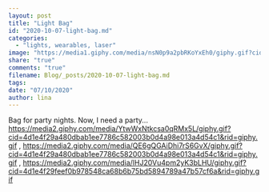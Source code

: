 ```yaml
---
layout: post
title: "Light Bag"
id: "2020-10-07-light-bag.md"
categories:
  - "lights, wearables, laser"
image: "https://media1.giphy.com/media/nsN0p9a2pbRKoYxEh0/giphy.gif?cid=4d1e4f29a480dbab1ee7786c582003b0d4a98e013a4d54c1&rid=giphy.gif"
share: "true"
comments: "true"
filename: Blog/_posts/2020-10-07-light-bag.md
tags: 
date: "07/10/2020"
author: lina
---
```


Bag for party nights. Now, I need a party...
https://media2.giphy.com/media/YtwWxNtkcsa0qRMx5L/giphy.gif?cid=4d1e4f29a480dbab1ee7786c582003b0d4a98e013a4d54c1&rid=giphy.gif ,  https://media2.giphy.com/media/QE6gQGAiDhi7rS6GvX/giphy.gif?cid=4d1e4f29a480dbab1ee7786c582003b0d4a98e013a4d54c1&rid=giphy.gif ,  https://media2.giphy.com/media/lHJ20Vu4pm2yK3bLHU/giphy.gif?cid=4d1e4f29feef0b978548ca68b6b75bd5894789a47b57cf6a&rid=giphy.gif